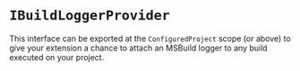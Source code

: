 `IBuildLoggerProvider`
====================

This interface can be exported at the `ConfiguredProject` scope (or above) to 
give your extension a chance to attach an MSBuild logger to any build executed
on your project. 